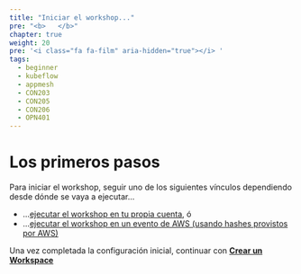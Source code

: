 ```yaml
---
title: "Iniciar el workshop..."
pre: "<b>   </b>"
chapter: true
weight: 20
pre: '<i class="fa fa-film" aria-hidden="true"></i> '
tags:
  - beginner
  - kubeflow
  - appmesh
  - CON203
  - CON205
  - CON206
  - OPN401
---
```


# Los primeros pasos



Para iniciar el workshop, seguir uno de los siguientes vínculos dependiendo desde dónde se vaya a ejecutar...

* ...[ejecutar el workshop en tu propia cuenta](self_paced/), ó
* ...[ejecutar el workshop en un evento de AWS (usando hashes provistos por AWS)](aws_event/)

Una vez completada la configuración inicial, continuar con [**Crear un Workspace**](/020_prerequisites/workspace/)
